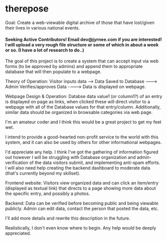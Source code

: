 # therepose

 Goal: Create a web-viewable digital archive of those that have lost/given their lives in various national events.
<h4>Seeking Active Contributors! Email dev@jyrnee.com if you are interested!
I will upload a very rough file structure or some of which in about a week or so. (I have a lot of research to do..)</h4>


The goal of this project is to create a system that can accept input via web forms (to be approved by admins) and append them to appropriate database that will then populate to a webpage.

Theory of Operation: Visitor inputs data --> Data Saved to Database ---> Admin Verifies/approves Data ----> Data is displayed on webpage.

Webpage Design & Operation: Databse data value1 (or column1?) of an entry is displayed on page as links, when clicked these will direct visitor to a webpage with all of the Database values for that entry/column. Additionally, similar data should be organized in browsable categories via web page.

I'm an amateur coder and I think this would be a great project to get my feet wet.

I intend to provide a good-hearted non-profit service to the world with this system, and it can also be used by others for other informational webpages.

I'd appreciate any help. I think I've got the gathering of information figured out however I will be struggling with Database organization and admin-verification of the data visitors submit, and implementing anti-spam efforts. I will also need help creating the backend dashboard to moderate data (that's currently beyond my skillset).

Frontend website: Visitors view organized data and can click an item/entry (displayed as textual link) that directs to a page showing more data about the specific entry, and possibly a photos.

Backend: Data can be verified before becoming public and being viewable publicly. Admin can edit data, contact the person that posted the data, etc.

I'll add more details and rewrite this description in the future.

Realistically, I don't even know where to begin. Any help would be deeply appreciated.
